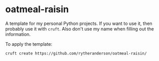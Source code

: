 # oatmeal-raisin

A template for my personal Python projects. If you want to use it, then probably 
use it with `cruft`. Also don't use my name when filling out the information.

To apply the template:
```
cruft create https://github.com/rytheranderson/oatmeal-raisin/
```